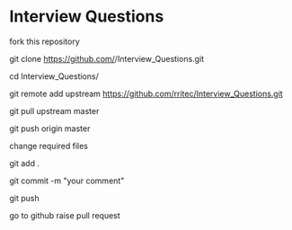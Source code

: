 # Interview Questions

fork this repository 

git clone https://github.com/<username>/Interview_Questions.git

cd Interview_Questions/

git remote add upstream https://github.com/rritec/Interview_Questions.git

git pull upstream master

git push origin master

change required files

git add .

git commit -m "your comment"

git push

go to github raise pull request

